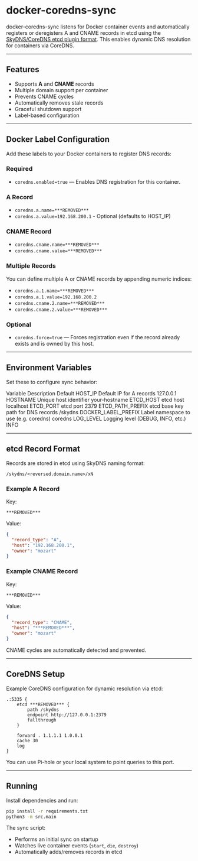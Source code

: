 # docker-coredns-sync

docker-coredns-sync listens for Docker container events and automatically registers or deregisters A and CNAME records in etcd using the [SkyDNS/CoreDNS etcd plugin format](https://coredns.io/plugins/etcd/). This enables dynamic DNS resolution for containers via CoreDNS.

---

## Features
* Supports **A** and **CNAME** records
* Multiple domain support per container
* Prevents CNAME cycles
* Automatically removes stale records
* Graceful shutdown support
* Label-based configuration

---

## Docker Label Configuration

Add these labels to your Docker containers to register DNS records:

### Required
* `coredns.enabled=true` — Enables DNS registration for this container.

### A Record

* `coredns.a.name=***REMOVED***`
* `coredns.a.value=192.168.200.1` -  Optional (defaults to HOST_IP)

### CNAME Record

* `coredns.cname.name=***REMOVED***`
* `coredns.cname.value=***REMOVED***`

### Multiple Records

You can define multiple A or CNAME records by appending numeric indices:

* `coredns.a.1.name=***REMOVED***`
* `coredns.a.1.value=192.168.200.2`
* `coredns.cname.2.name=***REMOVED***`
* `coredns.cname.2.value=***REMOVED***`

### Optional
* `coredns.force=true` — Forces registration even if the record already exists and is owned by this host.

---

## Environment Variables

Set these to configure sync behavior:

Variable	Description	Default
HOST_IP	Default IP for A records	127.0.0.1
HOSTNAME	Unique host identifier	your-hostname
ETCD_HOST	etcd host	localhost
ETCD_PORT	etcd port	2379
ETCD_PATH_PREFIX	etcd base key path for DNS records	/skydns
DOCKER_LABEL_PREFIX	Label namespace to use (e.g. coredns)	coredns
LOG_LEVEL	Logging level (DEBUG, INFO, etc.)	INFO

---

## etcd Record Format

Records are stored in etcd using SkyDNS naming format:
```
/skydns/<reversed.domain.name>/xN
```

### Example A Record

Key:
```
***REMOVED***
```

Value:
```json
{
  "record_type": "A",
  "host": "192.168.200.1",
  "owner": "mozart"
}
```

### Example CNAME Record

Key:
```
***REMOVED***
```

Value:
```json
{
  "record_type": "CNAME",
  "host": "***REMOVED***",
  "owner": "mozart"
}
```

CNAME cycles are automatically detected and prevented.

---

## CoreDNS Setup

Example CoreDNS configuration for dynamic resolution via etcd:

```hcl
.:5335 {
    etcd ***REMOVED*** {
        path /skydns
        endpoint http://127.0.0.1:2379
        fallthrough
    }

    forward . 1.1.1.1 1.0.0.1
    cache 30
    log
}
```

You can use Pi-hole or your local system to point queries to this port.

---

## Running

Install dependencies and run:

```bash
pip install -r requirements.txt
python3 -m src.main
```

The sync script:
* Performs an initial sync on startup
* Watches live container events (`start`, `die`, `destroy`)
* Automatically adds/removes records in etcd
